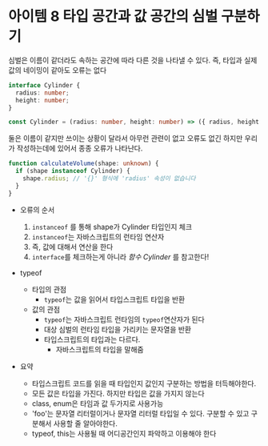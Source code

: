 # 아이템 8 타입 공간과 값 공간의 심벌 구분하기

심벌은 이름이 같더라도 속하는 공간에 따라 다른 것을 나타낼 수 있다. 즉, 타입과 실제 값의 네이밍이 같아도 오류는 없다

```typescript
interface Cylinder {
  radius: number;
  height: number;
}

const Cylinder = (radius: number, height: number) => ({ radius, height });
```

둘은 이름이 같지만 쓰이는 상황이 달라서 아무런 관련이 없고 오류도 없긴 하지만 우리가 작성하는데에 있어서 종종 오류가 나타난다.

```typescript
function calculateVolume(shape: unknown) {
  if (shape instanceof Cylinder) {
    shape.radius; // '{}' 형식에 'radius' 속성이 없습니다
  }
}
```

- 오류의 순서

  1. `instanceof` 를 통해 shape가 Cylinder 타입인지 체크
  2. `instanceof`는 자바스크립트의 런타임 연산자
  3. 즉, 값에 대해서 연산을 한다
  4. `interface`를 체크하는게 아니라 _함수 Cylinder_ 를 참고한다!

- typeof

  - 타입의 관점
    - `typeof`는 값을 읽어서 타입스크립트 타입을 반환
  - 값의 관점
    - `typeof`는 자바스크립트 런타임의 `typeof`연산자가 된다
    - 대상 심벌의 런타임 타입을 가리키는 문자열을 반환
    - 타입스크립트의 타입과는 다르다.
      - 자바스크립트의 타입을 말해줌

- 요약
  - 타입스크립트 코드를 읽을 때 타입인지 값인지 구분하는 방법을 터득해야한다.
  - 모든 값은 타입을 가진다. 하지만 타입은 값을 가지지 않는다
  - class, enum은 타임과 값 두가지로 사용가능
  - 'foo'는 문자열 리터럴이거나 문자열 리터럴 타입일 수 있다. 구분할 수 있고 구분해서 사용할 줄 알아야한다.
  - typeof, this는 사용될 때 어디공간인지 파악하고 이용해야 한다
